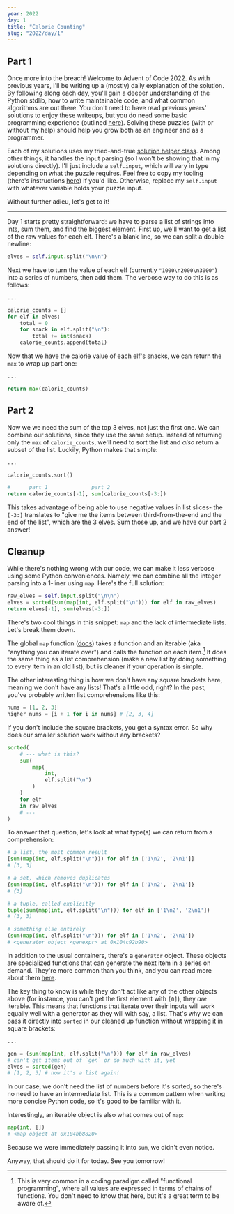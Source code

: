 ```yaml
---
year: 2022
day: 1
title: "Calorie Counting"
slug: "2022/day/1"
---
```


## Part 1

Once more into the breach! Welcome to Advent of Code 2022. As with previous years, I'll be writing up a (mostly) daily explanation of the solution. By following along each day, you'll gain a deeper understanding of the Python stdlib, how to write maintainable code, and what common algorithms are out there. You don't need to have read previous years' solutions to enjoy these writeups, but you do need some basic programming experience (outlined [here](https://github.com/xavdid/advent-of-code/tree/main/solutions#audience)). Solving these puzzles (with or without my help) should help you grow both as an engineer and as a programmer.

Each of my solutions uses my tried-and-true [solution helper class](https://github.com/xavdid/advent-of-code/blob/main/solutions/base.py). Among other things, it handles the input parsing (so I won't be showing that in my solutions directly). I'll just include a `self.input`, which will vary in type depending on what the puzzle requires. Feel free to copy my tooling (there's instructions [here](https://github.com/xavdid/advent-of-code)) if you'd like. Otherwise, replace my `self.input` with whatever variable holds your puzzle input.

Without further adieu, let's get to it!

---

Day 1 starts pretty straightforward: we have to parse a list of strings into ints, sum them, and find the biggest element. First up, we'll want to get a list of the raw values for each elf. There's a blank line, so we can split a double newline:

```py
elves = self.input.split("\n\n")
```

Next we have to turn the value of each elf (currently `"1000\n2000\n3000"`) into a series of numbers, then add them. The verbose way to do this is as follows:

```py
...

calorie_counts = []
for elf in elves:
    total = 0
    for snack in elf.split("\n"):
        total += int(snack)
    calorie_counts.append(total)
```

Now that we have the calorie value of each elf's snacks, we can return the `max` to wrap up part one:

```py
...

return max(calorie_counts)
```

## Part 2

Now we we need the sum of the top 3 elves, not just the first one. We can combine our solutions, since they use the same setup. Instead of returning only the `max` of `calorie_counts`, we'll need to sort the list and _also_ return a subset of the list. Luckily, Python makes that simple:

```py
...

calorie_counts.sort()

#      part 1              part 2
return calorie_counts[-1], sum(calorie_counts[-3:])
```

This takes advantage of being able to use negative values in list slices- the `[-3:]` translates to "give me the items between third-from-the-end and the end of the list", which are the 3 elves. Sum those up, and we have our part 2 answer!

## Cleanup

While there's nothing wrong with our code, we can make it less verbose using some Python conveniences. Namely, we can combine all the integer parsing into a 1-liner using `map`. Here's the full solution:

```py
raw_elves = self.input.split("\n\n")
elves = sorted(sum(map(int, elf.split("\n"))) for elf in raw_elves)
return elves[-1], sum(elves[-3:])
```

There's two cool things in this snippet: `map` and the lack of intermediate lists. Let's break them down.

The global `map` function ([docs](https://docs.python.org/3.11/library/functions.html#map)) takes a function and an iterable (aka "anything you can iterate over") and calls the function on each item.[^1] It does the same thing as a list comprehension (make a new list by doing something to every item in an old list), but is cleaner if your operation is simple.

The other interesting thing is how we don't have any square brackets here, meaning we don't have any lists! That's a little odd, right? In the past, you've probably written list comprehensions like this:

```py
nums = [1, 2, 3]
higher_nums = [i + 1 for i in nums] # [2, 3, 4]
```

If you don't include the square brackets, you get a syntax error. So why does our smaller solution work without any brackets?

```py
sorted(
    # --- what is this?
    sum(
        map(
            int,
            elf.split("\n")
        )
    )
    for elf
    in raw_elves
    # ---
)
```

To answer that question, let's look at what type(s) we can return from a comprehension:

```py
# a list, the most common result
[sum(map(int, elf.split("\n"))) for elf in ['1\n2', '2\n1']]
# [3, 3]

# a set, which removes duplicates
{sum(map(int, elf.split("\n"))) for elf in ['1\n2', '2\n1']}
# {3}

# a tuple, called explicitly
tuple(sum(map(int, elf.split("\n"))) for elf in ['1\n2', '2\n1'])
# (3, 3)

# something else entirely
(sum(map(int, elf.split("\n"))) for elf in ['1\n2', '2\n1'])
# <generator object <genexpr> at 0x104c92b90>
```

In addition to the usual containers, there's a `generator` object. These objects are specialized functions that can generate the next item in a series on demand. They're more common than you think, and you can read more about them [here](https://realpython.com/introduction-to-python-generators/#building-generators-with-generator-expressions).

The key thing to know is while they don't act like any of the other objects above (for instance, you can't get the first element with `[0]`), they _are_ iterable. This means that functions that iterate over their inputs will work equally well with a generator as they will with say, a list. That's why we can pass it directly into `sorted` in our cleaned up function without wrapping it in square brackets:

```py
...

gen = (sum(map(int, elf.split("\n"))) for elf in raw_elves)
# can't get items out of `gen` or do much with it, yet
elves = sorted(gen)
# [1, 2, 3] # now it's a list again!
```

In our case, we don't need the list of numbers before it's sorted, so there's no need to have an intermediate list. This is a common pattern when writing more concise Python code, so it's good to be familiar with it.

Interestingly, an iterable object is also what comes out of `map`:

```py
map(int, [])
# <map object at 0x104bb8820>
```

Because we were immediately passing it into `sum`, we didn't even notice.

Anyway, that should do it for today. See you tomorrow!

[^1]: This is very common in a coding paradigm called "functional programming", where all values are expressed in terms of chains of functions. You don't need to know that here, but it's a great term to be aware of.

